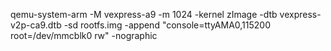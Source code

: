 qemu-system-arm -M vexpress-a9 -m 1024 -kernel zImage -dtb vexpress-v2p-ca9.dtb -sd rootfs.img -append "console=ttyAMA0,115200 root=/dev/mmcblk0 rw" -nographic
